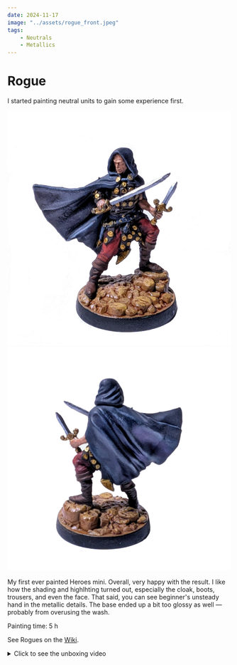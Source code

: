 ```yaml
---
date: 2024-11-17
image: "../assets/rogue_front.jpeg"
tags:
    - Neutrals
    - Metallics
---
```

# Rogue

I started painting neutral units to gain some experience first.

![Rogue front](../assets/rogue_front.jpeg)
![Rogue back](../assets/rogue_back.jpeg)

My first ever painted Heroes mini.
Overall, very happy with the result.
I like how the shading and highlhting turned out, especially the cloak, boots, trousers, and even the face.
That said, you can see beginner's unsteady hand in the metallic details.
The base ended up a bit too glossy as well — probably from overusing the wash.

Painting time: 5 h

See Rogues on the [Wiki](https://homm3bg.wiki/units/rogues).

<details><summary>Click to see the unboxing video</summary>
  <iframe width="1280" height="720" src="https://www.youtube-nocookie.com/embed/RCvJ-YIeEgY?start=1935&end=1942&mute=1" frameborder="0" allowfullscreen></iframe>
</details>
